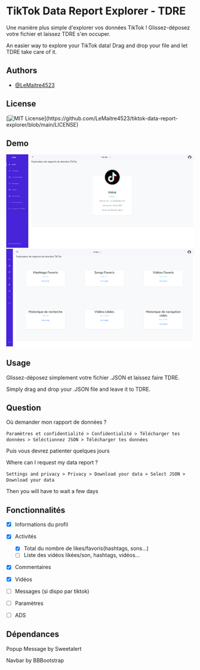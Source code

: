 
# TikTok Data Report Explorer - TDRE

Une manière plus simple d'explorer vos données TikTok !
Glissez-déposez votre fichier et laissez TDRE s'en occuper.

An easier way to explore your TikTok data!
Drag and drop your file and let TDRE take care of it.


## Authors

- [@LeMaitre4523](https://www.github.com/lemaitre4523)


## License

[![MIT License](https://img.shields.io/apm/l/atomic-design-ui.svg?)](https://github.com/LeMaitre4523/tiktok-data-report-explorer/blob/main/LICENSE)


## Demo

<img src=".github/TikTokExemple.png">

<img src=".github/TikTokExemple2.png">


## Usage

Glissez-déposez simplement votre fichier .JSON et laissez faire TDRE.

Simply drag and drop your .JSON file and leave it to TDRE.
## Question

Où demander mon rapport de données ?

```text
Paramètres et confidentialité > Confidentialité > Télécharger tes données > Séléctionnez JSON > Télécharger tes données
```
Puis vous devrez patienter quelques jours


Where can I request my data report ?
```text
Settings and privacy > Privacy > Download your data > Select JSON > Download your data
```
Then you will have to wait a few days 

## Fonctionnalités
- [x] Informations du profil

- [x] Activités
  - [x] Total du nombre de likes/favoris(hashtags, sons...)
  - [ ] Liste des vidéos likées/son, hashtags, vidéos...

- [x] Commentaires

- [x] Vidéos

- [ ] Messages (si dispo par tiktok)

- [ ] Paramètres

- [ ] ADS

## Dépendances
Popup Message by Sweetalert

Navbar by BBBootstrap
